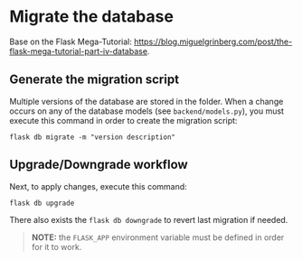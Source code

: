 # Migrate the database

Base on the Flask Mega-Tutorial:
https://blog.miguelgrinberg.com/post/the-flask-mega-tutorial-part-iv-database.

## Generate the migration script

Multiple versions of the database are stored in the folder.
When a change occurs on any of the database models (see `backend/models.py`), you
must execute this command in order to create the migration script:

```
flask db migrate -m "version description"
```

## Upgrade/Downgrade workflow

Next, to apply changes, execute this command:

```
flask db upgrade
```

There also exists the `flask db downgrade` to revert last migration if needed.

> **NOTE:** the `FLASK_APP` environment variable must be defined in order for it to work.
